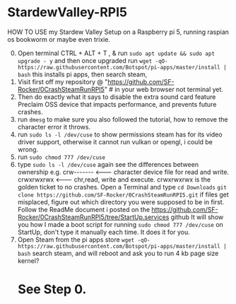 # StardewValley-RPI5
HOW TO USE my Stardew Valley Setup on a Raspberry pi 5,
running raspian os bookworm or maybe even trixie.


0. Open terminal CTRL + ALT + T , & run ```sudo apt update && sudo apt upgrade - y``` and then once upgraded run ```wget -qO- https://raw.githubusercontent.com/Botspot/pi-apps/master/install | bash```
this  installs pi apps, then search steam, 
1. Visit first off my repository @ "https://github.com/SF-Rocker/0CrashSteamRunRPI5" # in your web browser not terminal yet.
2. Then do exactly what it says to disable the extra sound card feature Preclaim OSS device  that impacts performance, and prevents future crashes.
3. run ```dmesg``` to make sure you also followed the tutorial, how to remove the character error it throws.
4. run ```sudo ls -l /dev/cuse``` to show permissions steam has for its video driver support, otherwise it cannot run vulkan or opengl, i could be wrong.
5. run ```sudo chmod 777 /dev/cuse```
6. type ```sudo ls -l /dev/cuse``` again
 see the differences between ownership e.g. crw-------     <--- character device file for read and write. crwxrwxrwx  <--- chr,read, write and execute.
 crwxrwxrwx is the golden ticket to no crashes.
Open a Terminal and type ```cd Downloads``` ```git clone https://github.com/SF-Rocker/0CrashSteamRunRPI5.git```
if files get misplaced, figure out which directory you were supposed to be in first.
 Follow the ReadMe document i posted on the https://github.com/SF-Rocker/0CrashSteamRunRPI5/tree/StartUp.services github
  It will show you how I made a boot script for running  ```sudo chmod 777 /dev/cuse``` on StartUp, don't  type it manually each time.
 It does it for you.
9. Open Steam from the pi apps store ```wget -qO- https://raw.githubusercontent.com/Botspot/pi-apps/master/install | bash``` search steam, and will reboot and  ask you to run 4 kb page size kernel?
    # See Step 0.
